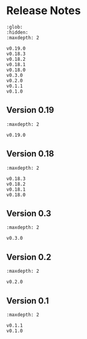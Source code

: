 # Release Notes

```{toctree}
:glob:
:hidden:
:maxdepth: 2

v0.19.0
v0.18.3
v0.18.2
v0.18.1
v0.18.0
v0.3.0
v0.2.0
v0.1.1
v0.1.0
```

## Version 0.19

```{toctree}
:maxdepth: 2

v0.19.0
```

## Version 0.18

```{toctree}
:maxdepth: 2

v0.18.3
v0.18.2
v0.18.1
v0.18.0
```

## Version 0.3

```{toctree}
:maxdepth: 2

v0.3.0
```

## Version 0.2

```{toctree}
:maxdepth: 2

v0.2.0
```
## Version 0.1

```{toctree}
:maxdepth: 2

v0.1.1
v0.1.0
```
